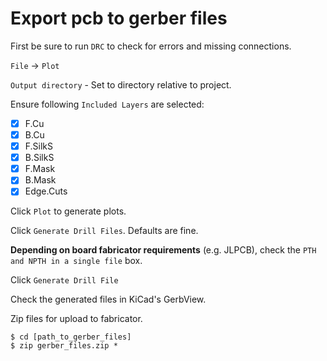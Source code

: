 # Export pcb to gerber files

First be sure to run `DRC` to check for errors and missing connections.

`File` -> `Plot`

`Output directory` - Set to directory relative to project.

Ensure following `Included Layers` are selected:
- [x] F.Cu
- [x] B.Cu
- [x] F.SilkS
- [x] B.SilkS
- [x] F.Mask
- [x] B.Mask
- [x] Edge.Cuts

Click `Plot` to generate plots.
 
Click `Generate Drill Files`.  Defaults are fine.

**Depending on board fabricator requirements** (e.g. JLPCB), check the `PTH and NPTH in a single file` box.

Click `Generate Drill File`

Check the generated files in KiCad's GerbView.

Zip files for upload to fabricator.
```shell
$ cd [path_to_gerber_files]
$ zip gerber_files.zip *
```